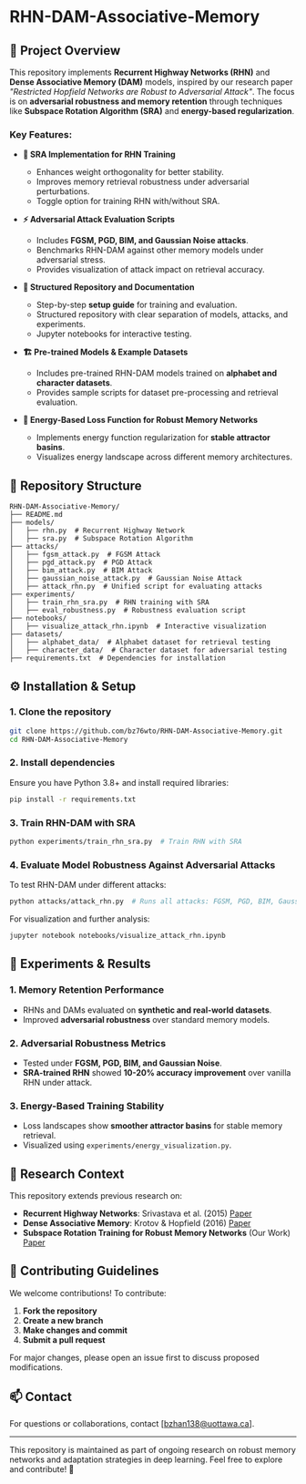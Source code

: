 # RHN-DAM-Associative-Memory

## 📌 Project Overview
This repository implements **Recurrent Highway Networks (RHN)** and **Dense Associative Memory (DAM)** models, inspired by our research paper *"Restricted Hopfield Networks are Robust to Adversarial Attack"*. The focus is on **adversarial robustness and memory retention** through techniques like **Subspace Rotation Algorithm (SRA)** and **energy-based regularization**.

### **Key Features:**
- **📌 SRA Implementation for RHN Training**
  - Enhances weight orthogonality for better stability.
  - Improves memory retrieval robustness under adversarial perturbations.
  - Toggle option for training RHN with/without SRA.
  
- **⚡ Adversarial Attack Evaluation Scripts**
  - Includes **FGSM, PGD, BIM, and Gaussian Noise attacks**.
  - Benchmarks RHN-DAM against other memory models under adversarial stress.
  - Provides visualization of attack impact on retrieval accuracy.
  
- **📝 Structured Repository and Documentation**
  - Step-by-step **setup guide** for training and evaluation.
  - Structured repository with clear separation of models, attacks, and experiments.
  - Jupyter notebooks for interactive testing.
  
- **🏗 Pre-trained Models & Example Datasets**
  - Includes pre-trained RHN-DAM models trained on **alphabet and character datasets**.
  - Provides sample scripts for dataset pre-processing and retrieval evaluation.
  
- **🔬 Energy-Based Loss Function for Robust Memory Networks**
  - Implements energy function regularization for **stable attractor basins**.
  - Visualizes energy landscape across different memory architectures.

## 📂 Repository Structure
```
RHN-DAM-Associative-Memory/
├── README.md
├── models/
│   ├── rhn.py  # Recurrent Highway Network
│   ├── sra.py  # Subspace Rotation Algorithm
├── attacks/
│   ├── fgsm_attack.py  # FGSM Attack
│   ├── pgd_attack.py  # PGD Attack
│   ├── bim_attack.py  # BIM Attack
│   ├── gaussian_noise_attack.py  # Gaussian Noise Attack
│   ├── attack_rhn.py  # Unified script for evaluating attacks
├── experiments/
│   ├── train_rhn_sra.py  # RHN training with SRA
│   ├── eval_robustness.py  # Robustness evaluation script
├── notebooks/
│   ├── visualize_attack_rhn.ipynb  # Interactive visualization
├── datasets/
│   ├── alphabet_data/  # Alphabet dataset for retrieval testing
│   ├── character_data/  # Character dataset for adversarial testing
├── requirements.txt  # Dependencies for installation
```

## ⚙️ Installation & Setup

### **1. Clone the repository**
```bash
git clone https://github.com/bz76wto/RHN-DAM-Associative-Memory.git
cd RHN-DAM-Associative-Memory
```

### **2. Install dependencies**
Ensure you have Python 3.8+ and install required libraries:
```bash
pip install -r requirements.txt
```

### **3. Train RHN-DAM with SRA**
```bash
python experiments/train_rhn_sra.py  # Train RHN with SRA
```

### **4. Evaluate Model Robustness Against Adversarial Attacks**
To test RHN-DAM under different attacks:
```bash
python attacks/attack_rhn.py  # Runs all attacks: FGSM, PGD, BIM, Gaussian Noise
```

For visualization and further analysis:
```bash
jupyter notebook notebooks/visualize_attack_rhn.ipynb
```

## 🧪 Experiments & Results
### **1. Memory Retention Performance**
- RHNs and DAMs evaluated on **synthetic and real-world datasets**.
- Improved **adversarial robustness** over standard memory models.

### **2. Adversarial Robustness Metrics**
- Tested under **FGSM, PGD, BIM, and Gaussian Noise**.
- **SRA-trained RHN** showed **10-20% accuracy improvement** over vanilla RHN under attack.

### **3. Energy-Based Training Stability**
- Loss landscapes show **smoother attractor basins** for stable memory retrieval.
- Visualized using `experiments/energy_visualization.py`.

## 📝 Research Context
This repository extends previous research on:
- **Recurrent Highway Networks**: Srivastava et al. (2015) [Paper](https://arxiv.org/abs/1607.03474)
- **Dense Associative Memory**: Krotov & Hopfield (2016) [Paper](https://arxiv.org/abs/1608.06996)
- **Subspace Rotation Training for Robust Memory Networks** (Our Work) [Paper](https://www.techrxiv.org/doi/full/10.36227/techrxiv.173610613.34874972)

## 🤝 Contributing Guidelines
We welcome contributions! To contribute:
1. **Fork the repository**
2. **Create a new branch**
3. **Make changes and commit**
4. **Submit a pull request**

For major changes, please open an issue first to discuss proposed modifications.

## 📫 Contact
For questions or collaborations, contact [bzhan138@uottawa.ca].

---
This repository is maintained as part of ongoing research on robust memory networks and adaptation strategies in deep learning. Feel free to explore and contribute! 🚀

